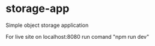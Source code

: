 # storage-app
Simple object storage application

For live site on localhost:8080 run comand "npm run dev"
